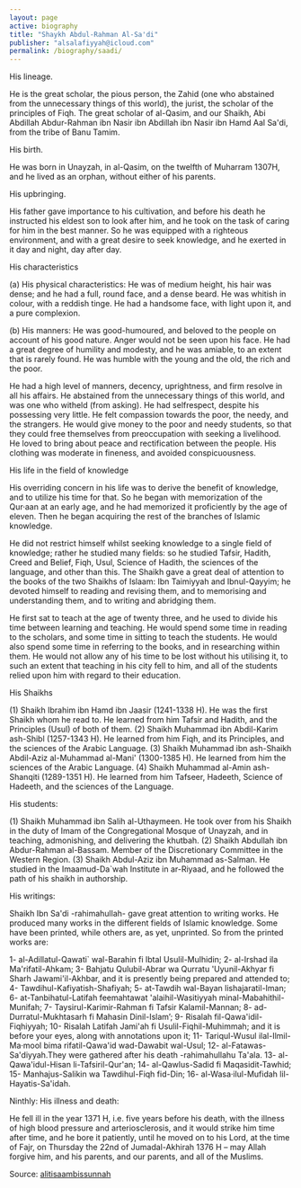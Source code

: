 ```yaml
---
layout: page
active: biography
title: "Shaykh Abdul-Rahman Al-Sa'di"
publisher: "alsalafiyyah@icloud.com"
permalink: /biography/saadi/
---
```


His lineage.

He is the great scholar, the pious person, the Zahid (one who abstained from the unnecessary things of this world), the jurist, the scholar of the principles of Fiqh. The great scholar of al-Qasim, and our Shaikh, Abi Abdillah Abdur-Rahman ibn Nasir ibn Abdillah ibn Nasir ibn Hamd Aal Sa'di, from the tribe of Banu Tamim.

His birth.

He was born in Unayzah, in al-Qasim, on the twelfth of Muharram 1307H, and he lived as an orphan, without either of his parents.

His upbringing.

His father gave importance to his cultivation, and before his death he instructed his eldest son to look after him, and he took on the task of caring for him in the best manner. So he was equipped with a righteous environment, and with a great desire to seek knowledge, and he exerted in it day and night, day after day.

His characteristics

(a) His physical characteristics: He was of medium height, his hair was dense; and he had a full, round face, and a dense beard. He was whitish in colour, with a reddish tinge. He had a handsome face, with light upon it, and a pure complexion.

(b) His manners: He was good-humoured, and beloved to the people on account of his good nature. Anger would not be seen upon his face. He had a great degree of humility and modesty, and he was amiable, to an extent that is rarely found. He was humble with the young and the old, the rich and the poor.

He had a high level of manners, decency, uprightness, and firm resolve in all his affairs. He abstained from the unnecessary things of this world, and was one who witheld (from asking). He had selfrespect, despite his possessing very little. He felt compassion towards the poor, the needy, and the strangers. He would give money to the poor and needy students, so that they could free themselves from preoccupation with seeking a livelihood. He loved to bring about peace and rectification between the people. His clothing was moderate in fineness, and avoided conspicuousness.

His life in the field of knowledge

His overriding concern in his life was to derive the benefit of knowledge, and to utilize his time for that. So he began with memorization of the Qur·aan at an early age, and he had memorized it proficiently by the age of eleven. Then he began acquiring the rest of the branches of Islamic knowledge.

He did not restrict himself whilst seeking knowledge to a single field of knowledge; rather he studied many fields: so he studied Tafsir, Hadith, Creed and Belief, Fiqh, Usul, Science of Hadith, the sciences of the language, and other than this. The Shaikh gave a great deal of attention to the books of the two Shaikhs of Islaam: Ibn Taimiyyah and Ibnul-Qayyim; he devoted himself to reading and revising them, and to memorising and understanding them, and to writing and abridging them.

He first sat to teach at the age of twenty three, and he used to divide his time between learning and teaching. He would spend some time in reading to the scholars, and some time in sitting to teach the students. He would also spend some time in referring to the books, and in researching within them. He would not allow any of his time to be lost without his utilising it, to such an extent that teaching in his city fell to him, and all of the students relied upon him with regard to their education.

His Shaikhs

(1) Shaikh Ibrahim ibn Hamd ibn Jaasir (1241-1338 H). He was the first Shaikh whom he read to. He learned from him Tafsir and Hadith, and the Principles (Usul) of both of them.
(2) Shaikh Muhammad ibn Abdil-Karim ash-Shibl (1257-1343 H). He learned from him Fiqh, and its Principles, and the sciences of the Arabic Language.
(3) Shaikh Muhammad ibn ash-Shaikh Abdil-Aziz al-Muhammad al-Mani' (1300-1385 H). He learned from him the sciences of the Arabic Language.
(4) Shaikh Muhammad al-Amin ash-Shanqiti (1289-1351 H). He learned from him Tafseer, Hadeeth, Science of Hadeeth, and the sciences of the Language.

His students:

(1) Shaikh Muhammad ibn Salih al-Uthaymeen. He took over from his Shaikh in the duty of Imam of the Congregational Mosque of Unayzah, and in teaching, admonishing, and delivering the khutbah.
(2) Shaikh Abdullah ibn Abdur-Rahman al-Bassam. Member of the Discretionary Committee in the Western Region.
(3) Shaikh Abdul-Aziz ibn Muhammad as-Salman. He studied in the Imaamud-Da`wah Institute in ar-Riyaad, and he followed the path of his shaikh in authorship.

His writings:

Shaikh Ibn Sa'di -rahimahullah- gave great attention to writing works. He produced many works in the different fields of Islamic knowledge. Some have been printed, while others are, as yet, unprinted. So from the printed works are: 

1- al-Adillatul-Qawati` wal-Barahin fi Ibtal Usulil-Mulhidin;
2- al-Irshad ila Ma'rifatil-Ahkam;
3- Bahjatu Qulubil-Abrar wa Qurratu 'Uyunil-Akhyar fi Sharh Jawami'il-Akhbar, and it is presently being prepared and attended to;
4- Tawdihul-Kafiyatish-Shafiyah;
5- at-Tawdih wal-Bayan lishajaratil-Iman;
6- at-Tanbihatul-Latifah feemahtawat 'alaihil-Wasitiyyah minal-Mabahithil-Munifah;
7- Taysirul-Karimir-Rahman fi Tafsir Kalamil-Mannan;
8- ad-Durratul-Mukhtasarh fi Mahasin Dinil-Islam’;
9- Risalah fil-Qawa'idil-Fiqhiyyah;
10- Risalah Latifah Jami'ah fi Usulil-Fiqhil-Muhimmah; and it is before your eyes, along with annotations upon it;
11- Tariqul-Wusul ilal-Ilmil-Ma·mool bima rifatil-Qawa'id wad-Dawabit wal-Usul;
12- al-Fatawas-Sa'diyyah.They were gathered after his death -rahimahullahu Ta'ala.
13- al-Qawa'idul-Hisan li-Tafsiril-Qur'an;
14- al-Qawlus-Sadid fi Maqasidit-Tawhid;
15- Manhajus-Salikin wa Tawdihul-Fiqh fid-Din;
16- al-Wasa·ilul-Mufidah lil-Hayatis-Sa'idah.

Ninthly: His illness and death:

He fell ill in the year 1371 H, i.e. five years before his death, with the illness of high blood pressure and arteriosclerosis, and it would strike him time after time, and he bore it patiently, until he moved on to his Lord, at the time of Fajr, on Thursday the 22nd of Jumadal-Akhirah 1376 H – may Allah forgive him, and his parents, and our parents, and all of the Muslims.

Source: [alitisaambissunnah](https://alitisaambissunnah.wordpress.com/2011/11/09/biography-of-shaikh-abdur-rahmaan-ibn-naasir-as-sadee-rahimahullaah/)
 
